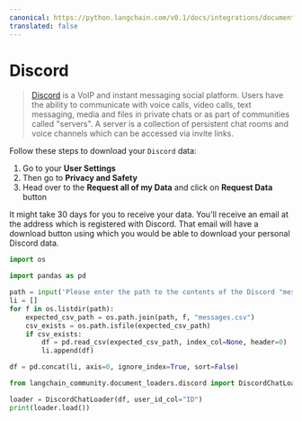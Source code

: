 ```yaml
---
canonical: https://python.langchain.com/v0.1/docs/integrations/document_loaders/discord
translated: false
---
```


# Discord

>[Discord](https://discord.com/) is a VoIP and instant messaging social platform. Users have the ability to communicate with voice calls, video calls, text messaging, media and files in private chats or as part of communities called "servers". A server is a collection of persistent chat rooms and voice channels which can be accessed via invite links.

Follow these steps to download your `Discord` data:

1. Go to your **User Settings**
2. Then go to **Privacy and Safety**
3. Head over to the **Request all of my Data** and click on **Request Data** button

It might take 30 days for you to receive your data. You'll receive an email at the address which is registered with Discord. That email will have a download button using which you would be able to download your personal Discord data.

```python
import os

import pandas as pd
```

```python
path = input('Please enter the path to the contents of the Discord "messages" folder: ')
li = []
for f in os.listdir(path):
    expected_csv_path = os.path.join(path, f, "messages.csv")
    csv_exists = os.path.isfile(expected_csv_path)
    if csv_exists:
        df = pd.read_csv(expected_csv_path, index_col=None, header=0)
        li.append(df)

df = pd.concat(li, axis=0, ignore_index=True, sort=False)
```

```python
from langchain_community.document_loaders.discord import DiscordChatLoader
```

```python
loader = DiscordChatLoader(df, user_id_col="ID")
print(loader.load())
```